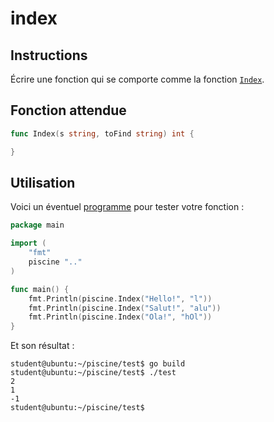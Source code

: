 # index

## Instructions

Écrire une fonction qui se comporte comme la fonction [`Index`](https://golang.org/pkg/strings/#Index).

## Fonction attendue

```go
func Index(s string, toFind string) int {

}
```

## Utilisation

Voici un éventuel [programme](TODO-LINK) pour tester votre fonction :

```go
package main

import (
	"fmt"
	piscine ".."
)

func main() {
	fmt.Println(piscine.Index("Hello!", "l"))
	fmt.Println(piscine.Index("Salut!", "alu"))
	fmt.Println(piscine.Index("Ola!", "hOl"))
}
```

Et son résultat :

```console
student@ubuntu:~/piscine/test$ go build
student@ubuntu:~/piscine/test$ ./test
2
1
-1
student@ubuntu:~/piscine/test$
```
